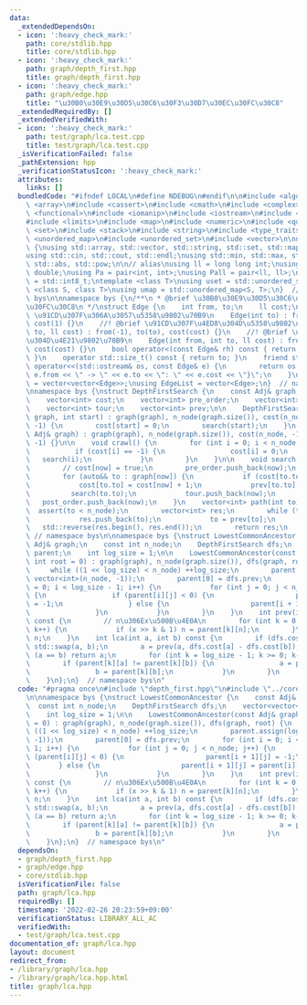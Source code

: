 ```yaml
---
data:
  _extendedDependsOn:
  - icon: ':heavy_check_mark:'
    path: core/stdlib.hpp
    title: core/stdlib.hpp
  - icon: ':heavy_check_mark:'
    path: graph/depth_first.hpp
    title: graph/depth_first.hpp
  - icon: ':heavy_check_mark:'
    path: graph/edge.hpp
    title: "\u30B0\u30E9\u30D5\u30C6\u30F3\u30D7\u30EC\u30FC\u30C8"
  _extendedRequiredBy: []
  _extendedVerifiedWith:
  - icon: ':heavy_check_mark:'
    path: test/graph/lca.test.cpp
    title: test/graph/lca.test.cpp
  _isVerificationFailed: false
  _pathExtension: hpp
  _verificationStatusIcon: ':heavy_check_mark:'
  attributes:
    links: []
  bundledCode: "#ifndef LOCAL\n#define NDEBUG\n#endif\n\n#include <algorithm>\n#include\
    \ <array>\n#include <cassert>\n#include <cmath>\n#include <complex>\n#include\
    \ <functional>\n#include <iomanip>\n#include <iostream>\n#include <iterator>\n\
    #include <limits>\n#include <map>\n#include <numeric>\n#include <queue>\n#include\
    \ <set>\n#include <stack>\n#include <string>\n#include <type_traits>\n#include\
    \ <unordered_map>\n#include <unordered_set>\n#include <vector>\n\nnamespace bys\
    \ {\nusing std::array, std::vector, std::string, std::set, std::map, std::pair;\n\
    using std::cin, std::cout, std::endl;\nusing std::min, std::max, std::sort, std::reverse,\
    \ std::abs, std::pow;\n\n// alias\nusing ll = long long int;\nusing ld = long\
    \ double;\nusing Pa = pair<int, int>;\nusing Pall = pair<ll, ll>;\nusing ibool\
    \ = std::int8_t;\ntemplate <class T>\nusing uset = std::unordered_set<T>;\ntemplate\
    \ <class S, class T>\nusing umap = std::unordered_map<S, T>;\n}  // namespace\
    \ bys\n\nnamespace bys {\n/**\n * @brief \u30B0\u30E9\u30D5\u30C6\u30F3\u30D7\u30EC\
    \u30FC\u30C8\n */\nstruct Edge {\n    int from, to;\n    ll cost;\n\n    //! @brief\
    \ \u91CD\u307F\u306A\u3057\u5358\u9802\u70B9\n    Edge(int to) : from(-1), to(to),\
    \ cost(1) {}\n    //! @brief \u91CD\u307F\u4ED8\u304D\u5358\u9802\u70B9\n    Edge(int\
    \ to, ll cost) : from(-1), to(to), cost(cost) {}\n    //! @brief \u91CD\u307F\u4ED8\
    \u304D\u4E21\u9802\u70B9\n    Edge(int from, int to, ll cost) : from(from), to(to),\
    \ cost(cost) {}\n    bool operator<(const Edge& rh) const { return cost < rh.cost;\
    \ }\n    operator std::size_t() const { return to; }\n    friend std::ostream&\
    \ operator<<(std::ostream& os, const Edge& e) {\n        return os << \"{\" <<\
    \ e.from << \" -> \" << e.to << \": \" << e.cost << \"}\";\n    }\n};\nusing Adj\
    \ = vector<vector<Edge>>;\nusing EdgeList = vector<Edge>;\n}  // namespace bys\n\
    \nnamespace bys {\nstruct DepthFirstSearch {\n    const Adj& graph;\n    int n_node;\n\
    \    vector<int> cost;\n    vector<int> pre_order;\n    vector<int> post_order;\n\
    \    vector<int> tour;\n    vector<int> prev;\n\n    DepthFirstSearch(const Adj&\
    \ graph, int start) : graph(graph), n_node(graph.size()), cost(n_node, -1), prev(n_node,\
    \ -1) {\n        cost[start] = 0;\n        search(start);\n    }\n    DepthFirstSearch(const\
    \ Adj& graph) : graph(graph), n_node(graph.size()), cost(n_node, -1), prev(n_node,\
    \ -1) {}\n\n    void crawl() {\n        for (int i = 0; i < n_node; ++i) {\n \
    \           if (cost[i] == -1) {\n                cost[i] = 0;\n             \
    \   search(i);\n            }\n        }\n    }\n\n    void search(int now) {\n\
    \        // cost[now] = true;\n        pre_order.push_back(now);\n        tour.push_back(now);\n\
    \        for (auto&& to : graph[now]) {\n            if (cost[to.to] != -1) continue;\n\
    \            cost[to.to] = cost[now] + 1;\n            prev[to.to] = now;\n  \
    \          search(to.to);\n            tour.push_back(now);\n        }\n     \
    \   post_order.push_back(now);\n    }\n    vector<int> path(int to) {\n      \
    \  assert(to < n_node);\n        vector<int> res;\n        while (to != -1) {\n\
    \            res.push_back(to);\n            to = prev[to];\n        }\n     \
    \   std::reverse(res.begin(), res.end());\n        return res;\n    }\n};\n} \
    \ // namespace bys\n\nnamespace bys {\nstruct LowestCommonAncestor {\n    const\
    \ Adj& graph;\n    const int n_node;\n    DepthFirstSearch dfs;\n    vector<vector<int>>\
    \ parent;\n    int log_size = 1;\n\n    LowestCommonAncestor(const Adj& graph,\
    \ int root = 0) : graph(graph), n_node(graph.size()), dfs(graph, root) {\n   \
    \     while ((1 << log_size) < n_node) ++log_size;\n        parent.assign(log_size,\
    \ vector<int>(n_node, -1));\n        parent[0] = dfs.prev;\n        for (int i\
    \ = 0; i < log_size - 1; i++) {\n            for (int j = 0; j < n_node; j++)\
    \ {\n                if (parent[i][j] < 0) {\n                    parent[i + 1][j]\
    \ = -1;\n                } else {\n                    parent[i + 1][j] = parent[i][parent[i][j]];\n\
    \                }\n            }\n        }\n    }\n    int prev(int n, int x)\
    \ const {\n        // n\u306Ex\u500B\u4E0A\n        for (int k = 0; k < log_size;\
    \ k++) {\n            if (x >> k & 1) n = parent[k][n];\n        }\n        return\
    \ n;\n    }\n    int lca(int a, int b) const {\n        if (dfs.cost[a] < dfs.cost[b])\
    \ std::swap(a, b);\n        a = prev(a, dfs.cost[a] - dfs.cost[b]);\n        if\
    \ (a == b) return a;\n        for (int k = log_size - 1; k >= 0; k--) {\n    \
    \        if (parent[k][a] != parent[k][b]) {\n                a = parent[k][a];\n\
    \                b = parent[k][b];\n            }\n        }\n        return parent[0][a];\n\
    \    }\n};\n}  // namespace bys\n"
  code: "#pragma once\n#include \"depth_first.hpp\"\n#include \"../core/stdlib.hpp\"\
    \n\nnamespace bys {\nstruct LowestCommonAncestor {\n    const Adj& graph;\n  \
    \  const int n_node;\n    DepthFirstSearch dfs;\n    vector<vector<int>> parent;\n\
    \    int log_size = 1;\n\n    LowestCommonAncestor(const Adj& graph, int root\
    \ = 0) : graph(graph), n_node(graph.size()), dfs(graph, root) {\n        while\
    \ ((1 << log_size) < n_node) ++log_size;\n        parent.assign(log_size, vector<int>(n_node,\
    \ -1));\n        parent[0] = dfs.prev;\n        for (int i = 0; i < log_size -\
    \ 1; i++) {\n            for (int j = 0; j < n_node; j++) {\n                if\
    \ (parent[i][j] < 0) {\n                    parent[i + 1][j] = -1;\n         \
    \       } else {\n                    parent[i + 1][j] = parent[i][parent[i][j]];\n\
    \                }\n            }\n        }\n    }\n    int prev(int n, int x)\
    \ const {\n        // n\u306Ex\u500B\u4E0A\n        for (int k = 0; k < log_size;\
    \ k++) {\n            if (x >> k & 1) n = parent[k][n];\n        }\n        return\
    \ n;\n    }\n    int lca(int a, int b) const {\n        if (dfs.cost[a] < dfs.cost[b])\
    \ std::swap(a, b);\n        a = prev(a, dfs.cost[a] - dfs.cost[b]);\n        if\
    \ (a == b) return a;\n        for (int k = log_size - 1; k >= 0; k--) {\n    \
    \        if (parent[k][a] != parent[k][b]) {\n                a = parent[k][a];\n\
    \                b = parent[k][b];\n            }\n        }\n        return parent[0][a];\n\
    \    }\n};\n}  // namespace bys\n"
  dependsOn:
  - graph/depth_first.hpp
  - graph/edge.hpp
  - core/stdlib.hpp
  isVerificationFile: false
  path: graph/lca.hpp
  requiredBy: []
  timestamp: '2022-02-26 20:23:59+09:00'
  verificationStatus: LIBRARY_ALL_AC
  verifiedWith:
  - test/graph/lca.test.cpp
documentation_of: graph/lca.hpp
layout: document
redirect_from:
- /library/graph/lca.hpp
- /library/graph/lca.hpp.html
title: graph/lca.hpp
---
```

